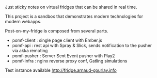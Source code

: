 Just sticky notes on virtual fridges that can be shared in real time.

This project is a sandbox that demonstrates modern technologies for modern webapps.

Post-on-my-fridge is composed from several parts.

* pomf-client : single page client with Ember.js
* pomf-api    : rest api with Spray & Slick, sends notification to the pusher via akka remoting
* pomf-pusher : Server Sent Event pusher with Play2
* pomf-infra  : nginx reverse proxy conf, Gatling simulations

Test instance available http://fridge.arnaud-gourlay.info
